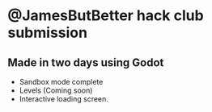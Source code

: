 # @JamesButBetter hack club submission
## Made in two days using Godot
- Sandbox mode complete
- Levels (Coming soon)
- Interactive loading screen.
